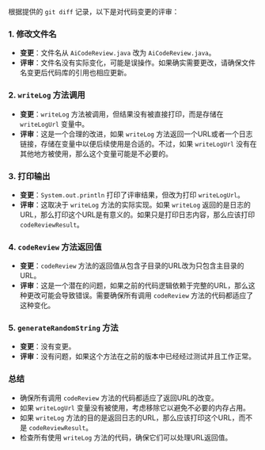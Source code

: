根据提供的 `git diff` 记录，以下是对代码变更的评审：

### 1. 修改文件名
- **变更**：文件名从 `AiCodeReview.java` 改为 `AiCodeReview.java`。
- **评审**：文件名没有实际变化，可能是误操作。如果确实需要更改，请确保文件名变更后代码库的引用也相应更新。

### 2. `writeLog` 方法调用
- **变更**：`writeLog` 方法被调用，但结果没有被直接打印，而是存储在 `writeLogUrl` 变量中。
- **评审**：这是一个合理的改进，如果 `writeLog` 方法返回一个URL或者一个日志链接，存储在变量中以便后续使用是合适的。不过，如果 `writeLogUrl` 没有在其他地方被使用，那么这个变量可能是不必要的。

### 3. 打印输出
- **变更**：`System.out.println` 打印了评审结果，但改为打印 `writeLogUrl`。
- **评审**：这取决于 `writeLog` 方法的实际实现。如果 `writeLog` 返回的是日志的URL，那么打印这个URL是有意义的。如果只是打印日志内容，那么应该打印 `codeReviewResult`。

### 4. `codeReview` 方法返回值
- **变更**：`codeReview` 方法的返回值从包含子目录的URL改为只包含主目录的URL。
- **评审**：这是一个潜在的问题，如果之前的代码逻辑依赖于完整的URL，那么这种更改可能会导致错误。需要确保所有调用 `codeReview` 方法的代码都适应了这种变化。

### 5. `generateRandomString` 方法
- **变更**：没有变更。
- **评审**：没有问题，如果这个方法在之前的版本中已经经过测试并且工作正常。

### 总结
- 确保所有调用 `codeReview` 方法的代码都适应了返回URL的改变。
- 如果 `writeLogUrl` 变量没有被使用，考虑移除它以避免不必要的内存占用。
- 如果 `writeLog` 方法的目的是返回日志的URL，那么应该打印这个URL，而不是 `codeReviewResult`。
- 检查所有使用 `writeLog` 方法的代码，确保它们可以处理URL返回值。